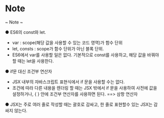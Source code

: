 # Note

~ Note ~

● ES6의 const와 let.

- var : scope(해당 값을 사용할 수 있는 코드 영역)가 함수 단위
- let, consts : scope가 함수 단위가 아닌 블록 단위.
- ES6에서 var를 사용할 일은 없다. 기본적으로 const를 사용하고, 해당 값을 바꿔야 할 때는 let을 사용한다.

● if문 대신 조건부 연산자

- JSX 내부의 자바스크립트 표현식에서 if 문을 사용할 수는 없다.
- 조건에 따라 다른 내용을 렌더링 할 때는 JSX 밖에서 if 문을 사용하여 사전에 값을 설정하거나,
{ } 안에 조건부 연산자를 사용하면 된다. ==> 삼항 연산자

● JSX는 주로 여러 줄로 작성할 때는 괄호로 감싸고, 한 줄로 표현할수 있는 JSX는 감싸지 않는다.